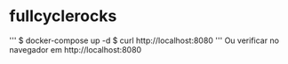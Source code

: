 # fullcyclerocks

'''
$ docker-compose up -d
$ curl http://localhost:8080
'''
Ou verificar no navegador em http://localhost:8080